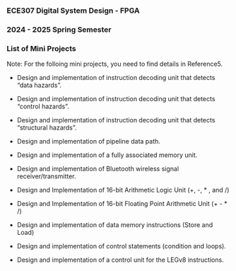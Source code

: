 ### ECE307 Digital System Design - FPGA
### 2024 - 2025 Spring Semester 

### List of Mini Projects
Note: For the folloing mini projects, you need to find details in Reference5.

- Design and implementation of instruction decoding unit that detects “data hazards”.

- Design and implementation of instruction decoding unit that detects “control hazards”.

- Design and implementation of instruction decoding unit that detects “structural hazards”.

- Design and implementation of pipeline data path.

- Design and implementation of a fully associated memory unit. 

- Design and implementation of Bluetooth wireless signal receiver/transmitter.

- Design and Implementation of 16-bit Arithmetic Logic Unit (+, -, * , and /)

- Design and Implementation of 16-bit Floating Point Arithmetic Unit (+ - * /) 

- Design and implementation of data memory instructions (Store and Load)

- Design and implementation of control statements (condition and loops). 

- Design and implementation of a control unit for the LEGv8 instructions.




